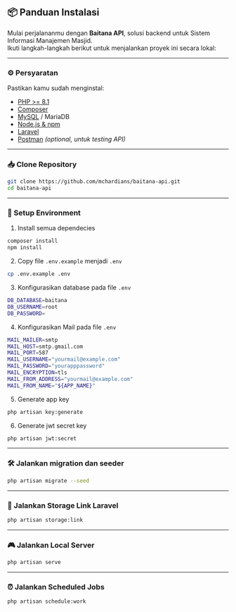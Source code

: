 ## 📦 Panduan Instalasi

Mulai perjalananmu dengan **Baitana API**, solusi backend untuk Sistem Informasi Manajemen Masjid.  
Ikuti langkah-langkah berikut untuk menjalankan proyek ini secara lokal:

---

### ⚙️ Persyaratan

Pastikan kamu sudah menginstal:

- [PHP >= 8.1](https://www.php.net/)
- [Composer](https://getcomposer.org/)
- [MySQL](https://www.mysql.com/) / MariaDB
- [Node.js & npm](https://nodejs.org/)
- [Laravel](https://laravel.com/)
- [Postman](https://www.postman.com/) *(optional, untuk testing API)*

---

### 📥 Clone Repository

```bash
git clone https://github.com/mchardians/baitana-api.git
cd baitana-api
```

---

### 🔑 Setup Environment

1. Install semua dependecies
```bash
composer install
npm install
```
2. Copy file `.env.example` menjadi `.env`
```bash
cp .env.example .env
```
3. Konfigurasikan database pada file `.env`
```bash
DB_DATABASE=baitana
DB_USERNAME=root
DB_PASSWORD=
```
4. Konfigurasikan Mail pada file `.env`
```bash
MAIL_MAILER=smtp
MAIL_HOST=smtp.gmail.com
MAIL_PORT=587
MAIL_USERNAME="yourmail@example.com"
MAIL_PASSWORD="yourapppassword"
MAIL_ENCRYPTION=tls
MAIL_FROM_ADDRESS="yourmail@example.com"
MAIL_FROM_NAME="${APP_NAME}"
```
5. Generate app key
```bash
php artisan key:generate
```
6. Generate jwt secret key
```bash
php artisan jwt:secret
```

---

### 🛠️ Jalankan migration dan seeder
```bash
php artisan migrate --seed
```

---

### 💽 Jalankan Storage Link Laravel
```bash
php artisan storage:link
``` 

---

### 🎮 Jalankan Local Server
```bash
php artisan serve
```

---

### ⏰ Jalankan Scheduled Jobs
```bash
php artisan schedule:work
```
